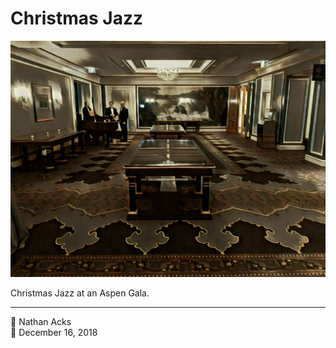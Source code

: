 # Christmas Jazz

![A long ballroom with a glass table in its middle](assets/1979f0c50bbd972d1d0527092adbfc4d.webp)

Christmas Jazz at an Aspen Gala.

- - - -

<span aria-hidden="true">👤</span> Nathan Acks  
<span aria-hidden="true">📅</span> December 16, 2018
